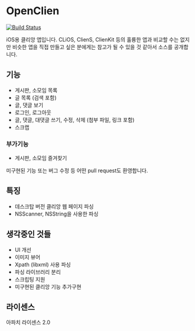# OpenClien

[![Build Status](https://travis-ci.org/kewlbear/OpenClien.png?branch=master)](https://travis-ci.org/kewlbear/OpenClien)

iOS용 클리앙 앱입니다.
CLiOS, ClienS, ClienKit 등의 훌륭한 앱과 비교할 수는 없지만 비슷한 앱을 직접 만들고 싶은 분에게는 참고가 될 수 있을 것 같아서 소스를 공개합니다.

## 기능

* 게시판, 소모임 목록
* 글 목록 (검색 포함)
* 글, 댓글 보기
* 로그인, 로그아웃
* 글, 댓글, 대댓글 쓰기, 수정, 삭제 (첨부 파일, 링크 포함)
* 스크랩

### 부가기능

* 게시판, 소모임 즐겨찾기

미구현된 기능 또는 버그 수정 등 어떤 pull request도 환영합니다.

## 특징

* 데스크탑 버전 클리앙 웹 페이지 파싱
* NSScanner, NSString을 사용한 파싱

## 생각중인 것들

* UI 개선
* 이미지 뷰어
* Xpath (libxml) 사용 파싱
* 파싱 라이브러리 분리
* 스크립팅 지원
* 미구현된 클리앙 기능 추가구현

## 라이센스

아파치 라이센스 2.0
